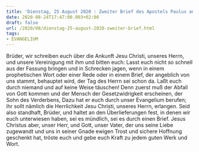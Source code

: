 ```yaml
---
title: 'Dienstag, 25 August 2020 : Zweiter Brief des Apostels Paulus an die Thessalonicher 2,1-3a.14-17.'
date: 2020-08-24T17:47:00.003+02:00
draft: false
url: /2020/08/dienstag-25-august-2020-zweiter-brief.html
tags: 
- EVANGELIUM
---
```


Brüder, wir schreiben euch über die Ankunft Jesu Christi, unseres Herrn, und unsere Vereinigung mit ihm und bitten euch: Lasst euch nicht so schnell aus der Fassung bringen und in Schrecken jagen, wenn in einem prophetischen Wort oder einer Rede oder in einem Brief, der angeblich von uns stammt, behauptet wird, der Tag des Herrn sei schon da. Laßt euch durch niemand und auf keine Weise täuschen! Denn zuerst muß der Abfall von Gott kommen und der Mensch der Gesetzwidrigkeit erscheinen, der Sohn des Verderbens, Dazu hat er euch durch unser Evangelium berufen; ihr sollt nämlich die Herrlichkeit Jesu Christi, unseres Herrn, erlangen. Seid also standhaft, Brüder, und haltet an den Überlieferungen fest, in denen wir euch unterwiesen haben, sei es mündlich, sei es durch einen Brief. Jesus Christus aber, unser Herr, und Gott, unser Vater, der uns seine Liebe zugewandt und uns in seiner Gnade ewigen Trost und sichere Hoffnung geschenkt hat, tröste euch und gebe euch Kraft zu jedem guten Werk und Wort.